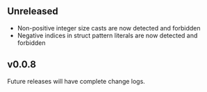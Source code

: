 ## Unreleased

* Non-positive integer size casts are now detected and forbidden
* Negative indices in struct pattern literals are now detected and forbidden

## v0.0.8

Future releases will have complete change logs.
